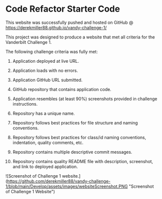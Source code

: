 # Code Refactor Starter Code

This website was successfully pushed and hosted on GitHub @ https://derekmiller88.github.io/vandy-challenge-1/

This project was designed to produce a website that met all criteria for the Vanderbilt Challenge 1. 

The following challenge criteria was fully met:

1) Application deployed at live URL.

2) Application loads with no errors.

3) Application GitHub URL submitted.

4) GitHub repository that contains application code.

5) Application resembles (at least 90%) screenshots provided in challenge instructions.

6) Repository has a unique name.

7) Repository follows best practices for file structure and naming conventions.

8) Repository follows best practices for class/id naming conventions, indentation, quality comments, etc.

9) Repository contains multiple descriptive commit messages.

10) Repository contains quality README file with description, screenshot, and link to deployed application.

![Screenshot of Challenge 1 website.] (https://github.com/derekmiller88/vandy-challenge-1/blob/main/Develop/assets/images/websiteScreenshot.PNG "Screenshot of Challenge 1 Website")